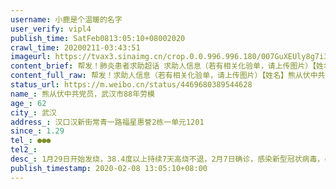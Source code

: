 ```yaml
---
username: 小鹿是个温暖的名字
user_verify: vipl4
publish_time: SatFeb0813:05:10+08002020
crawl_time: 20200211-03:43:51
imageurl: https://tvax3.sinaimg.cn/crop.0.0.996.996.180/007GuXEUly8g7i39m1t6ij30ro0ro0w4.jpg?KID=imgbed,tva&Expires=1581373865&ssig=%2F2qIrOSCae,http://n.sinaimg.cn/photo/5213b46e/20181127/timeline_card_small_super_default.png,https://wx3.sinaimg.cn/orj360/007GuXEUgy1gbowm5d69dj30u033q45j.jpg
content_brief: 帮发！肺炎患者求助超话 求助人信息（若有相关化验单，请上传图片）【姓名】熊从伏 中共党员，武汉市88年劳模【年龄】62【所在城市】武汉【所在小区、社区】汉口汉新街常青一路福星惠誉2栋一单元1201【患病时间】1.29【联系方式】●●●【其他紧急联系人】【病情描述】1月29日开始发 ...全文
content_full_raw: 帮发！求助人信息（若有相关化验单，请上传图片）【姓名】熊从伏中共党员，武汉市88年劳模【年龄】62【所在城市】武汉【所在小区、社区】汉口汉新街常青一路福星惠誉2栋一单元1201【患病时间】1.29【联系方式】●●●【其他紧急联系人】【病情描述】1月29日开始发烧，38.4度以上持续7天高烧不退，2月7日确诊，感染新型冠状病毒，ct拍片双肺感染病毒，核酸检测阳性。家中尚有妻子59岁，母亲89岁都属于高危易感人群，无法保证自己家中隔离安全以及家人安全。病情确诊后，就诊医院无法安排床位。求空床位！！！
status_url: https://m.weibo.cn/status/4469680389544628
name_: 熊从伏中共党员，武汉市88年劳模
age_: 62
city_: 武汉
address_: 汉口汉新街常青一路福星惠誉2栋一单元1201
since_: 1.29
tel_: ●●●
tel2_: 
desc_: 1月29日开始发烧，38.4度以上持续7天高烧不退，2月7日确诊，感染新型冠状病毒，ct拍片双肺感染病毒，核酸检测阳性。家中尚有妻子59岁，母亲89岁都属于高危易感人群，无法保证自己家中隔离安全以及家人安全。病情确诊后，就诊医院无法安排床位。求空床位！！！
publish_timestamp: 2020-02-08 13:05:10+08:00
---
```

